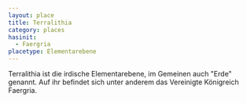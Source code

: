 ```yaml
---
layout: place
title: Terralithia
category: places
hasinit:
  - Faergria
placetype: Elementarebene
---
```


Terralithia ist die irdische Elementarebene, im Gemeinen auch "Erde" genannt. Auf ihr befindet sich unter anderem das
Vereinigte Königreich Faergria.